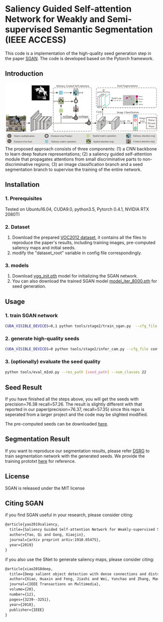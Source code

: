 # Saliency Guided Self-attention Network for Weakly and Semi-supervised Semantic Segmentation (IEEE ACCESS)
This code is a implementation of the high-quality seed generation step in the paper [SGAN](https://arxiv.org/abs/1910.05475). The code is developed based on the Pytorch framework.

## Introduction
![Overview of SGAN](./images/graphical_abstract.png)
The proposed approach consists of three components: (1) a CNN backbone to learn deep feature representations; (2) a saliency guided self-attention module that propagates attentions from small discriminative parts to non-discriminative regions; (3) an image classification branch and a seed segmentation branch to supervise the training of the entire network.

## Installation
### 1. Prerequisites
Tested on Ubuntu16.04, CUDA9.0, python3.5, Pytorch 0.4.1, NVIDIA RTX 2080TI

### 2. Dataset
1. Download the prepared [VOC2012 dataset](https://drive.google.com/open?id=1PDTEuTnWJZNWogxYdqYGOlEZHK8dYET9), it contains all the files to reproduce the paper's results, including training images, pre-computed saliency maps and initial seeds.
2. modify the "dataset_root" variable in config file correspondingly.

### 3. models
1. Download [vgg_init.pth](https://drive.google.com/open?id=1lsr7Btwx_1bmc4T2QufLqjojuthOEYuM) model for initializing the SGAN network.
2. You can also download the trained SGAN model [model_iter_8000.pth](https://drive.google.com/open?id=193iExmZcxT7hkpVH4Pgo3KI2gkM_0MF8) for seed generation.

## Usage
### 1. train SGAN network
```bash
CUDA_VISIBLE_DEVICES=0,1 python tools/stage2/train_sgan.py  --cfg_file config/sgan_vgg16_321x321.yml
```

### 2. generate high-quality seeds
```bash
CUDA_VISIBLE_DEVICES=0 python tools/stage2/infer_cam.py --cfg_file config/sgan_vgg16_321x321.yml
```

### 3. (optionally) evaluate the seed quality
```bash
python tools/eval_mIoU.py --res_path [seed_path] --num_classes 22
```

## Seed Result
If you have finished all the steps above, you will get the seeds with precision=76.38 recall=57.26. The result is slightly different with that reported in our paper(precision=76.37, recall=57.35) since this repo is seperated from a larger project and the code may be slighted modified.

The pre-computed seeds can be downloaded [here](https://drive.google.com/open?id=10AU1YOsC8un99AeszM9UHbth3agV3IT5).

## Segmentation Result
If you want to reproduce our segmentation results, please refer [DSRG](https://github.com/speedinghzl/DSRG) to train segmentation network with the generated seeds. We provide the training prototxt [here](https://drive.google.com/open?id=1JTwg5GmcCmTd6FDCeLkCo8ZQ7P7PPmB-) for reference.

## License
SGAN is released under the MIT license

## Citing SGAN
if you find SGAN useful in your research, please consider citing:
```txt
@article{yao2019saliency,
  title={Saliency Guided Self-attention Network for Weakly-supervised Semantic Segmentation},
  author={Yao, Qi and Gong, Xiaojin},
  journal={arXiv preprint arXiv:1910.05475},
  year={2019}
}
```

if you also use the SNet to generate saliency maps, please consider citing:
```txt
@article{xiao2018deep,
  title={Deep salient object detection with dense connections and distraction diagnosis},
  author={Xiao, Huaxin and Feng, Jiashi and Wei, Yunchao and Zhang, Maojun and Yan, Shuicheng},
  journal={IEEE Transactions on Multimedia},
  volume={20},
  number={12},
  pages={3239--3251},
  year={2018},
  publisher={IEEE}
}
```
